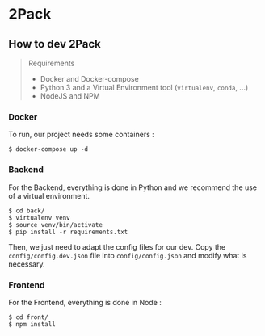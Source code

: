 # 2Pack
 
 
## How to dev 2Pack

> Requirements
> * Docker and Docker-compose
> * Python 3 and a Virtual Environment tool (`virtualenv`, `conda`, ...)
> * NodeJS and NPM

### Docker

To run, our project needs some containers :

```
$ docker-compose up -d
```

### Backend

For the Backend, everything is done in Python and we recommend the use of a virtual environment.

```
$ cd back/
$ virtualenv venv
$ source venv/bin/activate
$ pip install -r requirements.txt
```

Then, we just need to adapt the config files for our dev. Copy the `config/config.dev.json` file into `config/config.json`
and modify what is necessary.


### Frontend

For the Frontend, everything is done in Node :

```
$ cd front/
$ npm install
```
